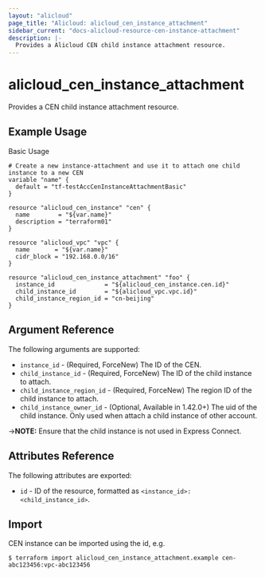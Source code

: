 ```yaml
---
layout: "alicloud"
page_title: "Alicloud: alicloud_cen_instance_attachment"
sidebar_current: "docs-alicloud-resource-cen-instance-attachment"
description: |-
  Provides a Alicloud CEN child instance attachment resource.
---
```


# alicloud\_cen_instance_attachment

Provides a CEN child instance attachment resource.

## Example Usage

Basic Usage

```
# Create a new instance-attachment and use it to attach one child instance to a new CEN
variable "name" {
  default = "tf-testAccCenInstanceAttachmentBasic"
}

resource "alicloud_cen_instance" "cen" {
  name        = "${var.name}"
  description = "terraform01"
}

resource "alicloud_vpc" "vpc" {
  name       = "${var.name}"
  cidr_block = "192.168.0.0/16"
}

resource "alicloud_cen_instance_attachment" "foo" {
  instance_id              = "${alicloud_cen_instance.cen.id}"
  child_instance_id        = "${alicloud_vpc.vpc.id}"
  child_instance_region_id = "cn-beijing"
}
```
## Argument Reference

The following arguments are supported:

* `instance_id` - (Required, ForceNew) The ID of the CEN.
* `child_instance_id` - (Required, ForceNew) The ID of the child instance to attach.
* `child_instance_region_id` - (Required, ForceNew) The region ID of the child instance to attach.
* `child_instance_owner_id` - (Optional, Available in 1.42.0+) The uid of the child instance. Only used when attach a child instance of other account.

->**NOTE:** Ensure that the child instance is not used in Express Connect.

## Attributes Reference

The following attributes are exported:

- `id` - ID of the resource, formatted as `<instance_id>:<child_instance_id>`.

## Import

CEN instance can be imported using the id, e.g.

```
$ terraform import alicloud_cen_instance_attachment.example cen-abc123456:vpc-abc123456
```